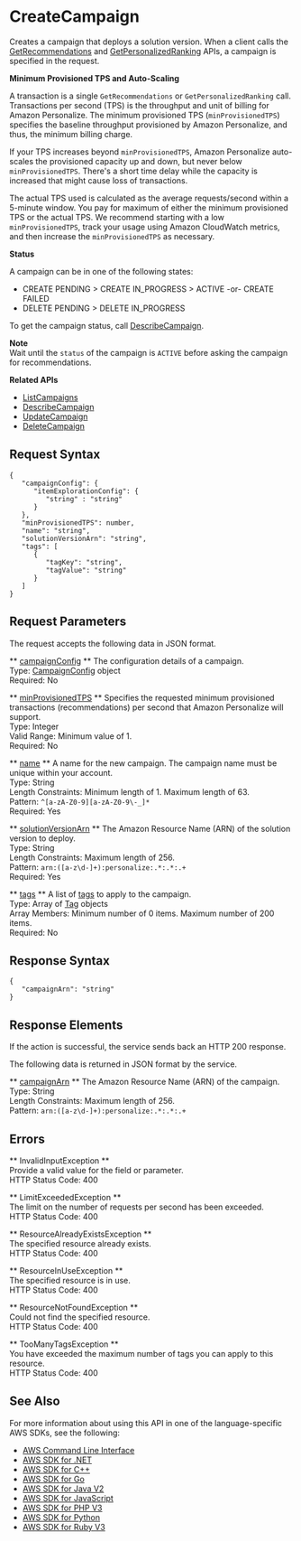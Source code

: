 # CreateCampaign<a name="API_CreateCampaign"></a>

Creates a campaign that deploys a solution version\. When a client calls the [GetRecommendations](https://docs.aws.amazon.com/personalize/latest/dg/API_RS_GetRecommendations.html) and [GetPersonalizedRanking](https://docs.aws.amazon.com/personalize/latest/dg/API_RS_GetPersonalizedRanking.html) APIs, a campaign is specified in the request\.

 **Minimum Provisioned TPS and Auto\-Scaling** 

A transaction is a single `GetRecommendations` or `GetPersonalizedRanking` call\. Transactions per second \(TPS\) is the throughput and unit of billing for Amazon Personalize\. The minimum provisioned TPS \(`minProvisionedTPS`\) specifies the baseline throughput provisioned by Amazon Personalize, and thus, the minimum billing charge\. 

 If your TPS increases beyond `minProvisionedTPS`, Amazon Personalize auto\-scales the provisioned capacity up and down, but never below `minProvisionedTPS`\. There's a short time delay while the capacity is increased that might cause loss of transactions\.

The actual TPS used is calculated as the average requests/second within a 5\-minute window\. You pay for maximum of either the minimum provisioned TPS or the actual TPS\. We recommend starting with a low `minProvisionedTPS`, track your usage using Amazon CloudWatch metrics, and then increase the `minProvisionedTPS` as necessary\.

 **Status** 

A campaign can be in one of the following states:
+ CREATE PENDING > CREATE IN\_PROGRESS > ACTIVE \-or\- CREATE FAILED
+ DELETE PENDING > DELETE IN\_PROGRESS

To get the campaign status, call [DescribeCampaign](https://docs.aws.amazon.com/personalize/latest/dg/API_DescribeCampaign.html)\.

**Note**  
Wait until the `status` of the campaign is `ACTIVE` before asking the campaign for recommendations\.

**Related APIs**
+  [ListCampaigns](https://docs.aws.amazon.com/personalize/latest/dg/API_ListCampaigns.html) 
+  [DescribeCampaign](https://docs.aws.amazon.com/personalize/latest/dg/API_DescribeCampaign.html) 
+  [UpdateCampaign](https://docs.aws.amazon.com/personalize/latest/dg/API_UpdateCampaign.html) 
+  [DeleteCampaign](https://docs.aws.amazon.com/personalize/latest/dg/API_DeleteCampaign.html) 

## Request Syntax<a name="API_CreateCampaign_RequestSyntax"></a>

```
{
   "campaignConfig": { 
      "itemExplorationConfig": { 
         "string" : "string" 
      }
   },
   "minProvisionedTPS": number,
   "name": "string",
   "solutionVersionArn": "string",
   "tags": [ 
      { 
         "tagKey": "string",
         "tagValue": "string"
      }
   ]
}
```

## Request Parameters<a name="API_CreateCampaign_RequestParameters"></a>

The request accepts the following data in JSON format\.

 ** [campaignConfig](#API_CreateCampaign_RequestSyntax) **   <a name="personalize-CreateCampaign-request-campaignConfig"></a>
The configuration details of a campaign\.  
Type: [CampaignConfig](API_CampaignConfig.md) object  
Required: No

 ** [minProvisionedTPS](#API_CreateCampaign_RequestSyntax) **   <a name="personalize-CreateCampaign-request-minProvisionedTPS"></a>
Specifies the requested minimum provisioned transactions \(recommendations\) per second that Amazon Personalize will support\.  
Type: Integer  
Valid Range: Minimum value of 1\.  
Required: No

 ** [name](#API_CreateCampaign_RequestSyntax) **   <a name="personalize-CreateCampaign-request-name"></a>
A name for the new campaign\. The campaign name must be unique within your account\.  
Type: String  
Length Constraints: Minimum length of 1\. Maximum length of 63\.  
Pattern: `^[a-zA-Z0-9][a-zA-Z0-9\-_]*`   
Required: Yes

 ** [solutionVersionArn](#API_CreateCampaign_RequestSyntax) **   <a name="personalize-CreateCampaign-request-solutionVersionArn"></a>
The Amazon Resource Name \(ARN\) of the solution version to deploy\.  
Type: String  
Length Constraints: Maximum length of 256\.  
Pattern: `arn:([a-z\d-]+):personalize:.*:.*:.+`   
Required: Yes

 ** [tags](#API_CreateCampaign_RequestSyntax) **   <a name="personalize-CreateCampaign-request-tags"></a>
A list of [tags](https://docs.aws.amazon.com/personalize/latest/dev/tagging-resources.html) to apply to the campaign\.  
Type: Array of [Tag](API_Tag.md) objects  
Array Members: Minimum number of 0 items\. Maximum number of 200 items\.  
Required: No

## Response Syntax<a name="API_CreateCampaign_ResponseSyntax"></a>

```
{
   "campaignArn": "string"
}
```

## Response Elements<a name="API_CreateCampaign_ResponseElements"></a>

If the action is successful, the service sends back an HTTP 200 response\.

The following data is returned in JSON format by the service\.

 ** [campaignArn](#API_CreateCampaign_ResponseSyntax) **   <a name="personalize-CreateCampaign-response-campaignArn"></a>
The Amazon Resource Name \(ARN\) of the campaign\.  
Type: String  
Length Constraints: Maximum length of 256\.  
Pattern: `arn:([a-z\d-]+):personalize:.*:.*:.+` 

## Errors<a name="API_CreateCampaign_Errors"></a>

 ** InvalidInputException **   
Provide a valid value for the field or parameter\.  
HTTP Status Code: 400

 ** LimitExceededException **   
The limit on the number of requests per second has been exceeded\.  
HTTP Status Code: 400

 ** ResourceAlreadyExistsException **   
The specified resource already exists\.  
HTTP Status Code: 400

 ** ResourceInUseException **   
The specified resource is in use\.  
HTTP Status Code: 400

 ** ResourceNotFoundException **   
Could not find the specified resource\.  
HTTP Status Code: 400

 ** TooManyTagsException **   
You have exceeded the maximum number of tags you can apply to this resource\.   
HTTP Status Code: 400

## See Also<a name="API_CreateCampaign_SeeAlso"></a>

For more information about using this API in one of the language\-specific AWS SDKs, see the following:
+  [AWS Command Line Interface](https://docs.aws.amazon.com/goto/aws-cli/personalize-2018-05-22/CreateCampaign) 
+  [AWS SDK for \.NET](https://docs.aws.amazon.com/goto/DotNetSDKV3/personalize-2018-05-22/CreateCampaign) 
+  [AWS SDK for C\+\+](https://docs.aws.amazon.com/goto/SdkForCpp/personalize-2018-05-22/CreateCampaign) 
+  [AWS SDK for Go](https://docs.aws.amazon.com/goto/SdkForGoV1/personalize-2018-05-22/CreateCampaign) 
+  [AWS SDK for Java V2](https://docs.aws.amazon.com/goto/SdkForJavaV2/personalize-2018-05-22/CreateCampaign) 
+  [AWS SDK for JavaScript](https://docs.aws.amazon.com/goto/AWSJavaScriptSDK/personalize-2018-05-22/CreateCampaign) 
+  [AWS SDK for PHP V3](https://docs.aws.amazon.com/goto/SdkForPHPV3/personalize-2018-05-22/CreateCampaign) 
+  [AWS SDK for Python](https://docs.aws.amazon.com/goto/boto3/personalize-2018-05-22/CreateCampaign) 
+  [AWS SDK for Ruby V3](https://docs.aws.amazon.com/goto/SdkForRubyV3/personalize-2018-05-22/CreateCampaign) 